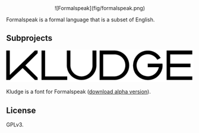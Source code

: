 <div align="center">
![Formalspeak](fig/formalspeak.png)
</div>

Formalspeak is a formal language that is a subset of English.

## Subprojects

![Kludge](fig/kludge.png)

Kludge is a font for Formalspeak ([download alpha version](kludge/kludge.otf)).

## License

GPLv3.
